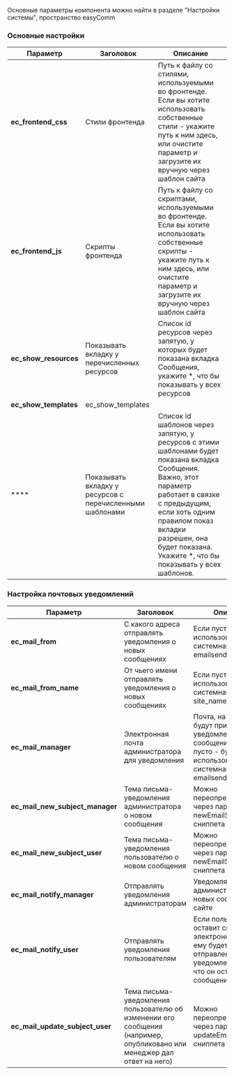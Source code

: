 Основные параметры компонента можно найти в разделе "Настройки системы", пространство easyComm

### Основные настройки
Параметр  | Заголовок  | Описание
------------- | ------------- | -------------
**ec_frontend_css** | Стили фронтенда | Путь к файлу со стилями, используемыми во фронтенде. Если вы хотите использовать собственные стили - укажите путь к ним здесь, или очистите параметр и загрузите их вручную через шаблон сайта
**ec_frontend_js** | Скрипты фронтенда | Путь к файлу со скриптами, используемыми во фронтенде. Если вы хотите использовать собственные скрипты - укажите путь к ним здесь, или очистите параметр и загрузите их вручную через шаблон сайта
**ec_show_resources** | Показывать вкладку у перечисленных ресурсов | Список id ресурсов через запятую, у которых будет показана вкладка Сообщения, укажите *, что бы показывать у всех ресурсов
**ec_show_templates** | ec_show_templates | 
**** | Показывать вкладку у ресурсов с перечисленными шаблонами | Список id шаблонов через запятую, у  ресурсов с этими шаблонами будет показана вкладка Сообщения. Важно, этот параметр работает в связке с предыдущим, если хоть одним правилом показ вкладки разрешен, она будет показана. Укажите *, что бы показывать у всех шаблонов.

### Настройка почтовых уведомлений
Параметр  | Заголовок  | Описание
------------- | ------------- | -------------
**ec_mail_from** | С какого адреса отправлять уведомления о новых сообщениях | Если пусто - будет использована системная настройка emailsender
**ec_mail_from_name** | От чьего имени отправлять уведомления о новых сообщениях | Если пусто - будет использована системная настройка site_name
**ec_mail_manager** | Электронная почта администратора для уведомления | Почта, на которую будут приходить уведомления о новых сообщениях. Если пусто - будет использована системная настройка emailsender
**ec_mail_new_subject_manager** | Тема письма-уведомления администратора о новом сообщения | Можно переопределить через параметр newEmailSubjManager сниппета ecForm
**ec_mail_new_subject_user** | Тема письма-уведомления пользователю о новом сообщения | Можно переопределить через параметр newEmailSubjUser сниппета ecForm
**ec_mail_notify_manager** | Отправлять уведомления администраторам | Уведомлять администратора о новых сообщениях на сайте
**ec_mail_notify_user** | Отправлять уведомления пользователям | Если пользователь оставит свою электронную почту, ему будет отправлено уведомление о том, что он оставил сообщение на сайте
**ec_mail_update_subject_user** | Тема письма-уведомления пользователю об изменении его сообщения (например, опубликовано или менеджер дал ответ на него) | Можно переопределить через параметр updateEmailSubjUser сниппета ecForm
